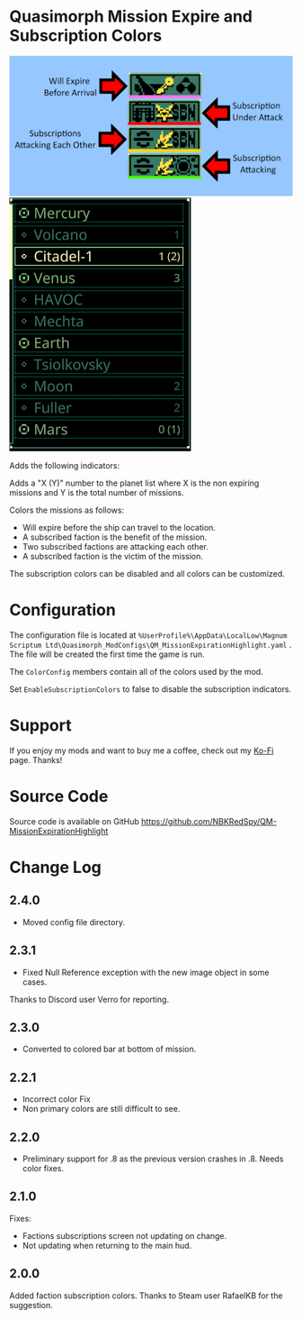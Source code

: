 # Quasimorph Mission Expire and Subscription Colors

![Color Key](media/thumbnail.png)
![Planet Mission Count](media/PlanetList.png)

Adds the following indicators:

Adds a "X (Y)" number to the planet list where X is the non expiring missions and Y is the total number of missions.

Colors the missions as follows:
* Will expire before the ship can travel to the location.
* A subscribed faction is the benefit of the mission.
* Two subscribed factions are attacking each other.
* A subscribed faction is the victim of the mission.

The subscription colors can be disabled and all colors can be customized.

# Configuration
The configuration file is located at ```%UserProfile%\AppData\LocalLow\Magnum Scriptum Ltd\Quasimorph_ModConfigs\QM_MissionExpirationHighlight.yaml``` .
The file will be created the first time the game is run.

The `ColorConfig` members contain all of the colors used by the mod.

Set `EnableSubscriptionColors` to false to disable the subscription indicators.

# Support
If you enjoy my mods and want to buy me a coffee, check out my [Ko-Fi](https://ko-fi.com/nbkredspy71915) page.
Thanks!

# Source Code
Source code is available on GitHub https://github.com/NBKRedSpy/QM-MissionExpirationHighlight

# Change Log

## 2.4.0
* Moved config file directory.

## 2.3.1
* Fixed Null Reference exception with the new image object in some cases.

Thanks to Discord user Verro for reporting.

## 2.3.0
* Converted to colored bar at bottom of mission.

## 2.2.1
* Incorrect color Fix
* Non primary colors are still difficult to see. 

## 2.2.0
* Preliminary support for .8 as the previous version crashes in .8.  Needs color fixes.

## 2.1.0

Fixes:
* Factions subscriptions screen not updating on change.
* Not updating when returning to the main hud.

## 2.0.0
Added faction subscription colors.
Thanks to Steam user RafaelKB for the suggestion.


